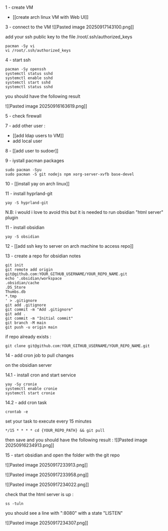 1 - create VM
- [[create arch linux VM with Web UI]]

3 - connect to the VM 
![[Pasted image 20250917143100.png]]


add your ssh public key to the file /root/.ssh/authorized_keys

```
pacman -Sy vi
vi /root/.ssh/authorized_keys
```


4 - start ssh
```
pacman -Sy openssh
systemctl status sshd
systemctl enable sshd
systemctl start sshd
systemctl status sshd
```

you should have the following result

![[Pasted image 20250916163619.png]]

5 - check firewall 

7 - add other user : 
- [[add ldap users to VM]]
- add local user

8 - [[add user to sudoer]]

9 - iystall pacman packages

```
sudo pacman -Syu
sudo pacman -S git nodejs npm xorg-server-xvfb base-devel
```

10 - [[install yay on arch linux]]

11 - install hyprland-git

```
yay -S hyprland-git
```
N.B: i would i love to avoid this but it is needed to run obsidian "html server" plugin

11 - install obsidian

```
yay -S obsidian
```

12 - [[add ssh key to server on arch machine to access repo]]

13 - create a repo for obsidian notes

```
git init
git remote add origin git@github.com:YOUR_GITHUB_USERNAME/YOUR_REPO_NAME.git
echo '.obsidian/workspace
.obsidian/cache
.DS_Store
Thumbs.db
*.tmp
' > .gitignore
git add .gitignore
git commit -m "Add .gitignore"
git add .
git commit -m "Initial commit"
git branch -M main
git push -u origin main
```

if repo already exists :

```
git clone git@github.com:YOUR_GITHUB_USERNAME/YOUR_REPO_NAME.git
```

14 - add cron job to pull changes

on the obsidian server 

14.1 - install cron and start service

```
yay -Sy cronie
systemctl enable cronie
systemctl start cronie
```

14.2 - add cron task 
```
crontab -e
```

set your task to execute every 15 minutes
```
*/15 * * * * cd {YOUR_REPO_PATH} && git pull
```

then save and you should have the following result : 
![[Pasted image 20250916234913.png]]

15 - start obsidian and open the folder with the git repo 

![[Pasted image 20250917233913.png]]

![[Pasted image 20250917233958.png]]

![[Pasted image 20250917234022.png]]

check that the html server is up :

```
ss -tuln
```

you should see a line with ":8080" with a state "LISTEN"

![[Pasted image 20250917234307.png]]